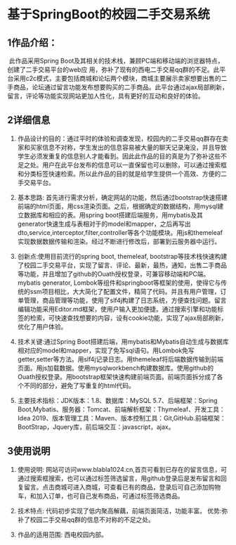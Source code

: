 # 基于SpringBoot的校园二手交易系统
## 1作品介绍：

​      此作品采用Spring Boot及其相关的技术栈，兼顾PC端和移动端的浏览器特点，创建了二手交易平台的web应     用，弥补了现有的西电二手交易qq群的不足。此平台采用c2c模式，主要包括商城和论坛两个模块，商城主要展示卖家想要出售的二手商品，论坛通过留言功能发布想要购买的二手商品。此平台通过ajax局部刷新，留言，评论等功能实现网站更加人性化，具有更好的互动和良好的体验。

## 2详细信息

1. 作品设计的目的：通过平时的体验和调查发现，校园内的二手交易qq群存在卖家和买家信息不对称，学生发出的信息容易被大量的聊天记录淹没，并且导致学生必须发重复的信息别人才能看到。因此此作品的目的真是为了弥补这些不足之处。用户在此平台发布的信息可以一直保留也可以删除，可以通过搜索框和分类标签快速检索。所以此作品的目的就是给学生提供一个高效、方便的二手交易平台。

   

2. 基本思路:  首先进行需求分析，确定网站的功能，然后通过bootstrap快速搭建前端的html页面，用css渲染页面。之后，根据确定的数据结构，用mysql建立数据库和相应的表。用spring boot搭建后端服务，用mybatis及其generator快速生成与表相对于的model和mapper，之后再写出dto,service,interceptor,filter,controller等各个功能模块。用js和themeleaf实现数据数据传输和渲染。经过不断进行修改后，部署到云服务器中运行。

   

3. 创新点:使用目前流行的spring boot, themeleaf, bootstrap等技术栈快速构建了校园二手交易平台，实现了留言、评论、最新，最热，通知，出售二手商品等功能，并且增加了github的Ouath授权登录，可兼容移动端和PC端。mybatis generator, Lombok等组件和springboot等框架的使用，使得它与传统的ssm项目相比，大大简化了配置文件，精简了代码。并且有用户管理，订单管理，商品管理等功能，使用了slf4j构建了日志系统，方便查找问题。留言编辑功能采用Editor.md框架，使用户输入更加便捷。通过搜索引擎和功能标签的检索，可快速查找想要的内容，设有cookie功能，实现了ajax局部刷新，优化了用户体验。

   

4. 技术关键:通过Spring Boot搭建后端，用mybatis和Mybatis自动生成与数据库相对应的model和mapper，实现了免写sql语句。用Lombok免写getter,setter等方法。用slf4j记录日志。用themeleaf将后端数据传输到前端页面。用js加载数据。使用mysqlworkbench构建数据库。使用github的Ouath授权登录。用bootstrap框架快速构建前端页面。前端页面拆分成了各个不同的部分，避免了写重复的html代码。

5. 主要技术指标：JDK版本：1.8、数据库：MySQL 5.7、后端框架：Spring Boot,Mybatis、服务器：Tomcat、前端解析框架：Thymeleaf、开发工具：Idea 2019、版本管理工具：Maven、版本控制工具：Git,GitHub.前端框架：BootStrap，Jquery库，前后端交互：javascript，ajax。

   

## 3使用说明

1. 使用说明: 网站可访问www.blabla1024.cn,首页可看到已存在的留言信息，可通过搜索框搜索，也可以通过标签筛选留言，用github登录后是发布留言和回复留言。点击商城可进入商城，可查看已有的商品，登录后可自己添加购物车，和加入订单，也可自己发布商品，可通过标签筛选商品。

   

2. 技术特点:   代码初步实现了低内聚高解藕，前端页面简洁，功能丰富。
   优势:弥补了校园二手交易qq群的信息不对称的不足之处。

   

3. 作品的适用范围: 西电校园内部。　